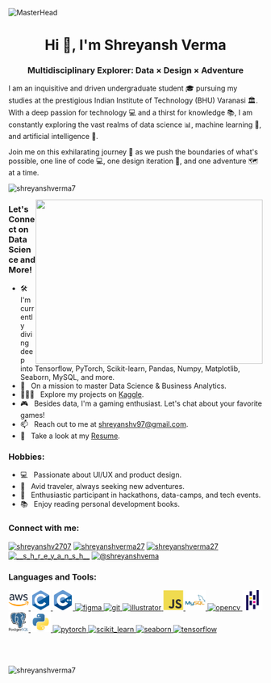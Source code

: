 ![MasterHead](https://img.freepik.com/free-vector/data-inform-illustration-concept_114360-864.jpg?w=2000&t=st=1716692242~exp=1716692842~hmac=e377dae4104d5e3d724c904601e673d885f93eb7f7c60458bd2c357b46f3f15b)
<h1 align="center">Hi 👋, I'm Shreyansh Verma</h1>
<h3 align="center">Multidisciplinary Explorer: Data × Design × Adventure</h3>

I am an inquisitive and driven undergraduate student 🎓 pursuing my studies at the prestigious Indian Institute of Technology (BHU) Varanasi 🏛. With a deep passion for technology 💻 and a thirst for knowledge 📚, I am constantly exploring the vast realms of data science 📊, machine learning 🤖, and artificial intelligence 🧠.

Join me on this exhilarating journey 🚀 as we push the boundaries of what's possible, one line of code 💻, one design iteration 🎨, and one adventure 🗺️ at a time.

<p align="left"> <img src="https://komarev.com/ghpvc/?username=shreyanshverma7&label=Profile%20views&color=0e75b6&style=flat" alt="shreyanshverma7" /> </p>

<img align="right" height="325" width="450" alt="" src="https://camo.githubusercontent.com/7de37139d0b4c1ce40865e799b446c0e963a3dd8fb68d239707237c40604fa3d/68747470733a2f2f63646e2e6472696262626c652e636f6d2f75736572732f3733303730332f73637265656e73686f74732f363538313234332f6176656e746f2e676966.gif"/>

### Let's Connect on Data Science and More!

- 🛠 &nbsp; I'm currently diving deep into Tensorflow, PyTorch, Scikit-learn, Pandas, Numpy, Matplotlib, Seaborn, MySQL, and more.
- 🚀 &nbsp; On a mission to master Data Science & Business Analytics.
- 👨🏻‍💻 &nbsp; Explore my projects on [Kaggle](https://www.kaggle.com/shreyanshverma27).
- 🎮 &nbsp; Besides data, I'm a gaming enthusiast. Let's chat about your favorite games!
- 📫 &nbsp; Reach out to me at shreyanshv97@gmail.com.
- 📝 &nbsp; Take a look at my [Resume](https://drive.google.com/file/d/1wbeJpCiXNLGKT6MTkB5ozikU2tWG7hY4/view?usp=sharing).

### Hobbies:

- 💻 &nbsp; Passionate about UI/UX and product design.
- 🛫 &nbsp; Avid traveler, always seeking new adventures.
- 🍕 &nbsp; Enthusiastic participant in hackathons, data-camps, and tech events.
- 📚 &nbsp; Enjoy reading personal development books.

<h3 align="left">Connect with me:</h3>
<p align="left">
<a href="https://twitter.com/shreyanshv2707" target="blank"><img align="center" src="https://raw.githubusercontent.com/rahuldkjain/github-profile-readme-generator/master/src/images/icons/Social/twitter.svg" alt="shreyanshv2707" height="30" width="40" /></a>
<a href="https://linkedin.com/in/shreyanshverma27" target="blank"><img align="center" src="https://raw.githubusercontent.com/rahuldkjain/github-profile-readme-generator/master/src/images/icons/Social/linked-in-alt.svg" alt="shreyanshverma27" height="30" width="40" /></a>
<a href="https://kaggle.com/shreyanshverma27" target="blank"><img align="center" src="https://raw.githubusercontent.com/rahuldkjain/github-profile-readme-generator/master/src/images/icons/Social/kaggle.svg" alt="shreyanshverma27" height="30" width="40" /></a>
<a href="https://instagram.com/__s_h_r_e_y_a_n_s_h__" target="blank"><img align="center" src="https://raw.githubusercontent.com/rahuldkjain/github-profile-readme-generator/master/src/images/icons/Social/instagram.svg" alt="__s_h_r_e_y_a_n_s_h__" height="30" width="40" /></a>
<a href="https://medium.com/@shreyanshvema" target="blank"><img align="center" src="https://raw.githubusercontent.com/rahuldkjain/github-profile-readme-generator/master/src/images/icons/Social/medium.svg" alt="@shreyanshvema" height="30" width="40" /></a>
</p>

<h3 align="left">Languages and Tools:</h3>

<p align="left"> <a href="https://aws.amazon.com" target="_blank" rel="noreferrer"> <img src="https://raw.githubusercontent.com/devicons/devicon/master/icons/amazonwebservices/amazonwebservices-original-wordmark.svg" alt="aws" width="40" height="40"/> </a> <a href="https://www.cprogramming.com/" target="_blank" rel="noreferrer"> <img src="https://raw.githubusercontent.com/devicons/devicon/master/icons/c/c-original.svg" alt="c" width="40" height="40"/> </a> <a href="https://www.w3schools.com/cpp/" target="_blank" rel="noreferrer"> <img src="https://raw.githubusercontent.com/devicons/devicon/master/icons/cplusplus/cplusplus-original.svg" alt="cplusplus" width="40" height="40"/> </a> <a href="https://www.figma.com/" target="_blank" rel="noreferrer"> <img src="https://www.vectorlogo.zone/logos/figma/figma-icon.svg" alt="figma" width="40" height="40"/> </a> <a href="https://git-scm.com/" target="_blank" rel="noreferrer"> <img src="https://www.vectorlogo.zone/logos/git-scm/git-scm-icon.svg" alt="git" width="40" height="40"/> </a> <a href="https://www.adobe.com/in/products/illustrator.html" target="_blank" rel="noreferrer"> <img src="https://www.vectorlogo.zone/logos/adobe_illustrator/adobe_illustrator-icon.svg" alt="illustrator" width="40" height="40"/> </a> <a href="https://developer.mozilla.org/en-US/docs/Web/JavaScript" target="_blank" rel="noreferrer"> <img src="https://raw.githubusercontent.com/devicons/devicon/master/icons/javascript/javascript-original.svg" alt="javascript" width="40" height="40"/> </a> <a href="https://www.mysql.com/" target="_blank" rel="noreferrer"> <img src="https://raw.githubusercontent.com/devicons/devicon/master/icons/mysql/mysql-original-wordmark.svg" alt="mysql" width="40" height="40"/> </a> <a href="https://opencv.org/" target="_blank" rel="noreferrer"> <img src="https://www.vectorlogo.zone/logos/opencv/opencv-icon.svg" alt="opencv" width="40" height="40"/> </a> <a href="https://pandas.pydata.org/" target="_blank" rel="noreferrer"> <img src="https://raw.githubusercontent.com/devicons/devicon/2ae2a900d2f041da66e950e4d48052658d850630/icons/pandas/pandas-original.svg" alt="pandas" width="40" height="40"/> </a> <a href="https://www.postgresql.org" target="_blank" rel="noreferrer"> <img src="https://raw.githubusercontent.com/devicons/devicon/master/icons/postgresql/postgresql-original-wordmark.svg" alt="postgresql" width="40" height="40"/> </a> <a href="https://www.python.org" target="_blank" rel="noreferrer"> <img src="https://raw.githubusercontent.com/devicons/devicon/master/icons/python/python-original.svg" alt="python" width="40" height="40"/> </a> <a href="https://pytorch.org/" target="_blank" rel="noreferrer"> <img src="https://www.vectorlogo.zone/logos/pytorch/pytorch-icon.svg" alt="pytorch" width="40" height="40"/> </a> <a href="https://scikit-learn.org/" target="_blank" rel="noreferrer"> <img src="https://upload.wikimedia.org/wikipedia/commons/0/05/Scikit_learn_logo_small.svg" alt="scikit_learn" width="40" height="40"/> </a> <a href="https://seaborn.pydata.org/" target="_blank" rel="noreferrer"> <img src="https://seaborn.pydata.org/_images/logo-mark-lightbg.svg" alt="seaborn" width="40" height="40"/> </a> <a href="https://www.tensorflow.org" target="_blank" rel="noreferrer"> <img src="https://www.vectorlogo.zone/logos/tensorflow/tensorflow-icon.svg" alt="tensorflow" width="40" height="40"/> </a> </p>

<br>
<br>
<p><img align="center" src="https://github-readme-streak-stats.herokuapp.com/?user=shreyanshverma7&" alt="shreyanshverma7" /></p>
